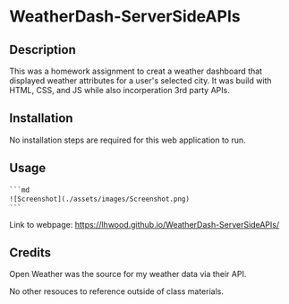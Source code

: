 # WeatherDash-ServerSideAPIs

## Description

This was a homework assignment to creat a weather dashboard that displayed weather attributes for a user's selected city. It was build with HTML, CSS, and JS while also incorperation 3rd party APIs.

## Installation

No installation steps are required for this web application to run.

## Usage

    ```md
    ![Screenshot](./assets/images/Screenshot.png)
    ```

Link to webpage: https://lhwood.github.io/WeatherDash-ServerSideAPIs/

## Credits

Open Weather was the source for my weather data via their API.

No other resouces to reference outside of class materials.
